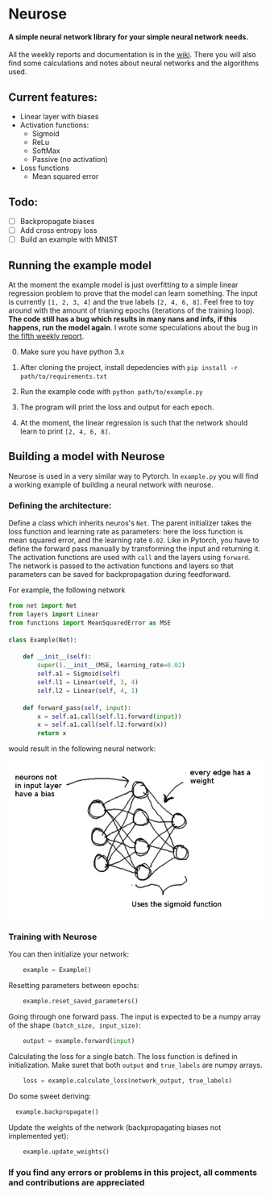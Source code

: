 # Neurose
#### A simple neural network library for your simple neural network needs. 

All the weekly reports and documentation is in the [wiki](/wiki). There you will also find some calculations and notes about neural networks and the algorithms used.

## Current features:
- Linear layer with biases
- Activation functions:
  - Sigmoid
  - ReLu
  - SoftMax
  - Passive (no activation)
- Loss functions
  - Mean squared error


## Todo:

- [ ] Backpropagate biases
- [ ] Add cross entropy loss
- [ ] Build an example with MNIST

## Running the example model

At the moment the example model is just overfitting to a simple linear regression problem to prove that the model can learn something. The input is currently `[1, 2, 3, 4]` and the true labels `[2, 4, 6, 8]`. Feel free to toy around with the amount of trianing epochs (iterations of the training loop). **The code still has a bug which results in many nans and infs, if this happens, run the model again**. I wrote some speculations about the bug in [the fifth weekly report](wiki/Weekly-report-5).

0. Make sure you have python 3.x

1. After cloning the project, install depedencies with `pip install -r path/to/requirements.txt`

2. Run the example code with `python path/to/example.py`

3. The program will print the loss and output for each epoch.

4. At the moment, the linear regression is such that the network should learn to print `[2, 4, 6, 8]`.

## Building a model with Neurose

Neurose is used in a very similar way to Pytorch. In `example.py` you will find a working example of building a neural network with neurose.

### Defining the architecture:

Define a class which inherits neuros's `Net`. The parent initializer takes the loss function and learning rate as parameters: here the loss function is mean squared error, and the learning rate `0.02`. Like in Pytorch, you have to define the forward pass manually by transforming the input and returning it. The activation functions are used with `call` and the layers using `forward`. The network is passed to the activation functions and layers so that parameters can be saved for backpropagation during feedforward.

For example, the following network

```python
from net import Net
from layers import Linear
from functions import MeanSquaredError as MSE

class Example(Net):

    def __init__(self):
        super().__init__(MSE, learning_rate=0.02)
        self.a1 = Sigmoid(self)
        self.l1 = Linear(self, 3, 4)
        self.l2 = Linear(self, 4, 1)

    def forward_pass(self, input):
        x = self.a1.call(self.l1.forward(input))
        x = self.a1.call(self.l2.forward(x))
        return x
```

would result in the following neural network:

![neural network example](docs/pics/neural_network.png)

### Training with Neurose

You can then initialize your network:

```python
    example = Example()
```

Resetting parameters between epochs:

```python
    example.reset_saved_parameters()
```

Going through one forward pass. The input is expected to be a numpy array of the shape `(batch_size, input_size)`:

```python
    output = example.forward(input)
```

Calculating the loss for a single batch. The loss function is defined in initialization. Make suret that both `output` and `true_labels` are numpy arrays.

```python
    loss = example.calculate_loss(network_output, true_labels)
```

Do some sweet deriving:

```python
  example.backpropagate()
```

Update the weights of the network (backpropagating biases not implemented yet):

```python 
    example.update_weights()
```


### If you find any errors or problems in this project, all comments and contributions are appreciated
